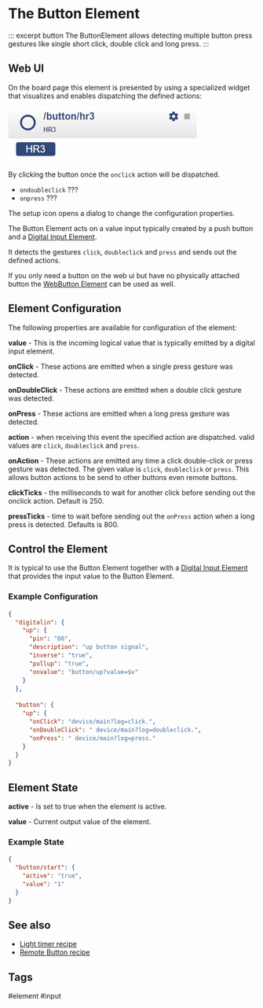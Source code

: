 # The Button Element

::: excerpt button
The ButtonElement allows detecting multiple button press gestures like single short click, double click and long press.
:::

## Web UI

On the board page this element is presented by using a specialized widget that visualizes and enables dispatching the defined actions:

![Button Widget](/elements/buttonui.png)

By clicking the button once the `onclick` action will be dispatched.

* `ondoubleclick` ???
* `onpress` ???

The setup icon opens a dialog to change the configuration properties.


The Button Element acts on a value input typically created by a push button and a [Digital Input Element](/elements/digitalin).

It detects the gestures `click`, `doubleclick` and `press` and sends out the defined actions.

If you only need a button on the web ui but have no physically attached button the [WebButton Element](/elements/webbutton.md) can be used as well.  


## Element Configuration

<object data="/element.svg?button" type="image/svg+xml"></object>

The following properties are available for configuration of the element:

**value** - This is the incoming logical value that is typically emitted by a digital input element.  

**onClick** - These actions are emitted when a single press gesture was detected.                                

**onDoubleClick** - These actions are emitted when a double click gesture was detected.     

**onPress** - These actions are emitted when a long press gesture was detected.                      

**action** - when receiving this event the specified action are dispatched. valid values are `click`, `doubleclick` and `press`. 

**onAction** - These actions are emitted any time a click double-click or press gesture was detected.
The given value is `click`, `doubleclick` or `press`. This allows button actions to be send to other buttons even remote buttons.


**clickTicks** - the milliseconds to wait for another click before sending out the onclick action. Default is 250.

**pressTicks** - time to wait before sending out the `onPress` action when a long press is detected. Defaults is 800.                   



## Control the Element

It is typical to use the Button Element together with a [Digital Input Element](/elements/digitalin)
that provides the input value to the Button Element.

### Example Configuration

```JSON
{
  "digitalin": {
    "up": {
      "pin": "D6",
      "description": "up button signal",
      "inverse": "true",
      "pullup": "true",
      "onvalue": "button/up?value=$v"
    }
  },

  "button": {
    "up": {
      "onClick": "device/main?log=click.",
      "onDoubleClick": " device/main?log=doubleclick.",
      "onPress": " device/main?log=press."
    }
  }
}
```


## Element State

**active** - Is set to true when the element is active.

**value** - Current output value of the element.


### Example State

```JSON
{
  "button/start": {
    "active": "true",
    "value": "1"
  }
}
```

## See also

* [Light timer recipe](/recipes/lighttimer.md)
* [Remote Button recipe](/recipes/remotebutton.md)

## Tags
#element #input
